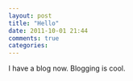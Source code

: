 ```yaml
---
layout: post
title: "Hello"
date: 2011-10-01 21:44
comments: true
categories: 
---
```


I have a blog now.  Blogging is cool.
